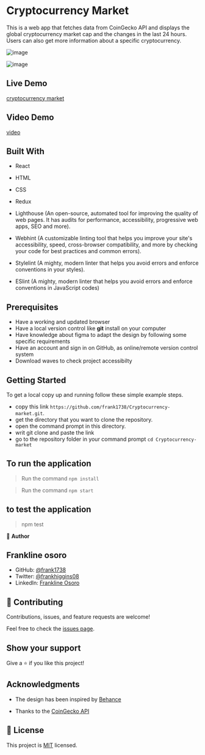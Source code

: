 # Cryptocurrency Market

This is a web app that fetches data from CoinGecko API and displays the global cryptocurrency market cap and the changes in the last 24 hours. Users can also get more information about a specific cryptocurrency.

![image](https://user-images.githubusercontent.com/98453979/174974194-12addd4f-3539-4c1b-a1ac-ebdb51ccb9e2.png)

![image](https://user-images.githubusercontent.com/98453979/174974647-366bc390-fa00-4b2f-983d-c3a2923bdd20.png)


## Live Demo

[cryptocurrency market](https://teal-kitsune-38cd3e.netlify.app/)

## Video Demo

[video](https://www.loom.com/share/86b405d8046146e99276030872926166)



## Built With

- React

- HTML

- CSS

- Redux

- Lighthouse (An open-source, automated tool for improving the quality of web pages. It has audits for performance, accessibility, progressive web apps, SEO and more).

- Webhint (A customizable linting tool that helps you improve your site's accessibility, speed, cross-browser compatibility, and more by checking your code for best practices and common errors).

- Stylelint (A mighty, modern linter that helps you avoid errors and enforce conventions in your styles).

- ESlint (A mighty, modern linter that helps you avoid errors and enforce conventions in JavaScript codes)

## Prerequisites

- Have a working and updated browser
- Have a local version control like **git** install on your computer
- Have knowledge about figma to adapt the design by following some specific requirements
- Have an account and sign in on GitHub, as online/remote version control system
- Download waves to check project accessibilty

## Getting Started

To get a local copy up and running follow these simple example steps.

- copy this link `https://github.com/frank1738/Cryptocurrency-market.git`.
- get the directory that you want to clone the repository.
- open the command prompt in this directory.
- writ git clone and paste the link
- go to the repository folder in your command prompt `cd Cryptocurrency-market`

## To run the application

> Run the command `npm install`

> Run the command `npm start`

## to test the application

> npm test

👤 **Author**

## Frankline osoro

- GitHub: [@frank1738](https://github.com/frank1738)
- Twitter: [@frankhiggins08](https://twitter.com/frankhiggins08)
- LinkedIn: [Frankline Osoro](http://www.linkedin.com/in/frankline-osoro-b526ba18b)

## 🤝 Contributing

Contributions, issues, and feature requests are welcome!

Feel free to check the [issues page](../../issues/).

## Show your support

Give a ⭐️ if you like this project!

## Acknowledgments

- The design has been inspired by
  [Behance](<https://www.behance.net/gallery/31579789/Ballhead-App-(Free-PSDs)>)

- Thanks to the [CoinGecko API ](https://www.coingecko.com/)

## 📝 License

This project is [MIT](./MIT.md) licensed.
